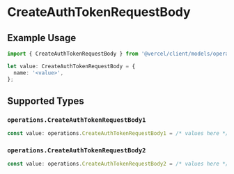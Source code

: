 # CreateAuthTokenRequestBody

## Example Usage

```typescript
import { CreateAuthTokenRequestBody } from '@vercel/client/models/operations';

let value: CreateAuthTokenRequestBody = {
  name: '<value>',
};
```

## Supported Types

### `operations.CreateAuthTokenRequestBody1`

```typescript
const value: operations.CreateAuthTokenRequestBody1 = /* values here */
```

### `operations.CreateAuthTokenRequestBody2`

```typescript
const value: operations.CreateAuthTokenRequestBody2 = /* values here */
```
